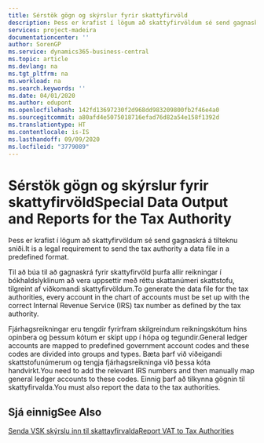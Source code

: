```yaml
---
title: Sérstök gögn og skýrslur fyrir skattyfirvöld
description: Þess er krafist í lögum að skattyfirvöldum sé send gagnaskrá á tilteknu sniði.
services: project-madeira
documentationcenter: ''
author: SorenGP
ms.service: dynamics365-business-central
ms.topic: article
ms.devlang: na
ms.tgt_pltfrm: na
ms.workload: na
ms.search.keywords: ''
ms.date: 04/01/2020
ms.author: edupont
ms.openlocfilehash: 142fd13697230f2d968dd983209800fb2f46e4a0
ms.sourcegitcommit: a80afd4e5075018716efad76d82a54e158f1392d
ms.translationtype: HT
ms.contentlocale: is-IS
ms.lasthandoff: 09/09/2020
ms.locfileid: "3779089"
---
```

# <a name="special-data-output-and-reports-for-the-tax-authority"></a><span data-ttu-id="ab0b1-103">Sérstök gögn og skýrslur fyrir skattyfirvöld</span><span class="sxs-lookup"><span data-stu-id="ab0b1-103">Special Data Output and Reports for the Tax Authority</span></span>
<span data-ttu-id="ab0b1-104">Þess er krafist í lögum að skattyfirvöldum sé send gagnaskrá á tilteknu sniði.</span><span class="sxs-lookup"><span data-stu-id="ab0b1-104">It is a legal requirement to send the tax authority a data file in a predefined format.</span></span>  

<span data-ttu-id="ab0b1-105">Til að búa til að gagnaskrá fyrir skattyfirvöld þurfa allir reikningar í bókhaldslyklinum að vera uppsettir með réttu skattanúmeri skattstofu, tilgreint af viðkomandi skattyfirvöldum.</span><span class="sxs-lookup"><span data-stu-id="ab0b1-105">To generate the data file for the tax authorities, every account in the chart of accounts must be set up with the correct Internal Revenue Service (IRS) tax number as defined by the tax authority.</span></span>  

<span data-ttu-id="ab0b1-106">Fjárhagsreikningar eru tengdir fyrirfram skilgreindum reikningskótum hins opinbera og þessum kótum er skipt upp í hópa og tegundir.</span><span class="sxs-lookup"><span data-stu-id="ab0b1-106">General ledger accounts are mapped to predefined government account codes and these codes are divided into groups and types.</span></span> <span data-ttu-id="ab0b1-107">Bæta þarf við viðeigandi skattstofunúmerum og tengja fjárhagsreikninga við þessa kóta handvirkt.</span><span class="sxs-lookup"><span data-stu-id="ab0b1-107">You need to add the relevant IRS numbers and then manually map general ledger accounts to these codes.</span></span> <span data-ttu-id="ab0b1-108">Einnig þarf að tilkynna gögnin til skattyfirvalda.</span><span class="sxs-lookup"><span data-stu-id="ab0b1-108">You must also report the data to the tax authorities.</span></span>  

## <a name="see-also"></a><span data-ttu-id="ab0b1-109">Sjá einnig</span><span class="sxs-lookup"><span data-stu-id="ab0b1-109">See Also</span></span>
[<span data-ttu-id="ab0b1-110">Senda VSK skýrslu inn til skattayfirvalda</span><span class="sxs-lookup"><span data-stu-id="ab0b1-110">Report VAT to Tax Authorities</span></span>](../../finance-how-report-vat.md)
